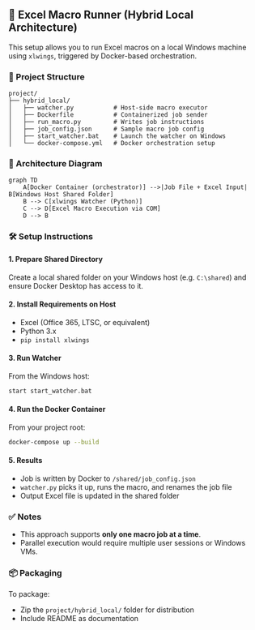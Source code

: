 ## 🚀 Excel Macro Runner (Hybrid Local Architecture)

This setup allows you to run Excel macros on a local Windows machine using `xlwings`, triggered by Docker-based orchestration.

### 📁 Project Structure

```
project/
├── hybrid_local/
│   ├── watcher.py           # Host-side macro executor
│   ├── Dockerfile           # Containerized job sender
│   ├── run_macro.py         # Writes job instructions
│   ├── job_config.json      # Sample macro job config
│   ├── start_watcher.bat    # Launch the watcher on Windows
│   └── docker-compose.yml   # Docker orchestration setup
```

### 🧱 Architecture Diagram

```mermaid
graph TD
    A[Docker Container (orchestrator)] -->|Job File + Excel Input| B[Windows Host Shared Folder]
    B --> C[xlwings Watcher (Python)]
    C --> D[Excel Macro Execution via COM]
    D --> B
```

### 🛠️ Setup Instructions

#### 1. Prepare Shared Directory
Create a local shared folder on your Windows host (e.g. `C:\shared`) and ensure Docker Desktop has access to it.

#### 2. Install Requirements on Host
- Excel (Office 365, LTSC, or equivalent)
- Python 3.x
- `pip install xlwings`

#### 3. Run Watcher
From the Windows host:
```bash
start start_watcher.bat
```

#### 4. Run the Docker Container
From your project root:
```bash
docker-compose up --build
```

#### 5. Results
- Job is written by Docker to `/shared/job_config.json`
- `watcher.py` picks it up, runs the macro, and renames the job file
- Output Excel file is updated in the shared folder

### ✅ Notes
- This approach supports **only one macro job at a time**.
- Parallel execution would require multiple user sessions or Windows VMs.

### 📦 Packaging
To package:
- Zip the `project/hybrid_local/` folder for distribution
- Include README as documentation

